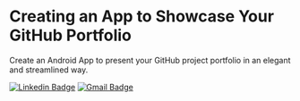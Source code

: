 # Creating an App to Showcase Your GitHub Portfolio

Create an Android App to present your GitHub project portfolio in an elegant and streamlined way.

[![Linkedin Badge](https://img.shields.io/badge/-Nivaldo_Beirao-blue?style=flat-square&logo=Linkedin&logoColor=white&link=https://www.linkedin.com/in/nivaldobeirao/)](https://www.linkedin.com/in/nivaldobeirao/)  [![Gmail Badge](https://img.shields.io/badge/-njtsb1@gmail.com-c14438?style=flat-square&logo=Gmail&logoColor=white&link=mailto:njtsb1@gmail.com)](mailto:njtsb1@gmail.com)

